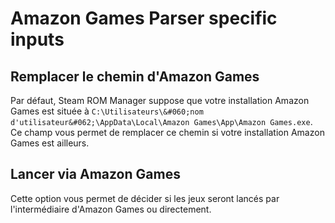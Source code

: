 # Amazon Games Parser specific inputs

## Remplacer le chemin d'Amazon Games
Par défaut, Steam ROM Manager suppose que votre installation Amazon Games est située à `C:\Utilisateurs\&#060;nom d'utilisateur&#062;\AppData\Local\Amazon Games\App\Amazon Games.exe`. Ce champ vous permet de remplacer ce chemin si votre installation Amazon Games est ailleurs.

## Lancer via Amazon Games

Cette option vous permet de décider si les jeux seront lancés par l'intermédiaire d'Amazon Games ou directement.
